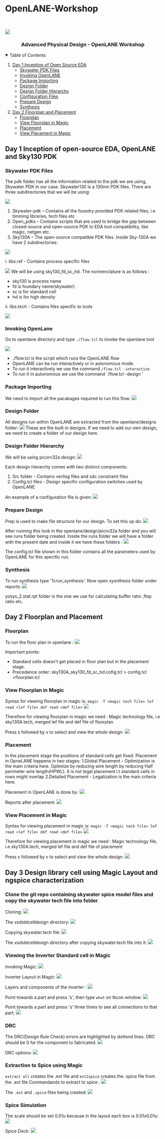 # OpenLANE-Workshop


<!-- PROJECT LOGO -->
<br />
<p align="center">

  ![](/images/advanced_physical_design.png)

  <h3 align="center">Advanced Physical Design - OpenLANE Workshop</h3>
</p>



<!-- TABLE OF CONTENTS -->
<details open="open">
  <summary>Table of Contents</summary>
  <ol>
    <li>
      <a href="#Day 1 Inception of open-source EDA, OpenLANE and Sky130 PDK">Day 1 Inception of Open Source EDA</a>
      <ul>
        <li><a href="#skywater-pdk-files">Skywater PDK Files</a></li>
        <li><a href="#invoking-openlane">Invoking OpenLANE</a></li>
        <li><a href="#package-importing">Package Importing</a></li>
        <li><a href="#design-folder">Design Folder</a></li>
        <li><a href="#design-folder-hierarchy">Design Folder Hierarchy</a></li>
        <li><a href="#configuration-files">Configuration Files</a></li>
        <li><a href="#prepare-design">Prepare Design</a></li>
        <li><a href="#synthesis">Synthesis</a></li>
      </ul>
      </li>
      <li>
      <a href="#Day 2 Floorplan and Placement">Day 2 Floorplan and Placement</a>
      <ul>
        <li><a href="#Floorplan">Floorplan</a></li>
        <li><a href="#View Floorplan in Magic">View Floorplan in Magic</a></li>
        <li><a href="#Placement">Placement</a></li>
        <li><a href="#View Placement in Magic">View Placement in Magic</a></li>
      </ul>
    </li>
    
  </ol>
  </details>
      

<!-- Day 1 Inception of Open Source EDA -->
## Day 1 Inception of open-source EDA, OpenLANE and Sky130 PDK

### Skywater PDK Files

The pdk folder has all the information related to the pdk we are using, Skywater PDK in our case. Skywater130 is a 130nm PDK files. There are three subdirectories that we will be using:

![](/images/1.png)

  1. Skywater-pdk – Contains all the foundry provided PDK related files, i.e timming libraries, tech files etc
  2. Open_pdks – Contains scripts that are used to bridge the gap between closed-source and open-source PDK to EDA tool compatibility, like magic, netgen etc.
  3. Sky130A – The open-source compatible PDK files. Inside Sky-130A we have 2 subdirectories:
  
  ![](/images/1_1.png)
  
   i. libs.ref - Contains process specific files
  
   ![](/images/1_2.png)
   We will be using sky130_fd_sc_hd. The normenclature is as follows : 
   - sky130 is process name
   - fd is foundary name(skywater)
   - sc is for standard cell
   - hd is for high density
  
   ii. libs.tech - Contains files specific to tools
  
   ![](/images/1_3.png)

### Invoking OpenLane

Go to openlane directory and type `./flow.tcl` to invoke the openlane tool

![](/images/2.png)

  - ./flow.tcl is the script which runs the OpenLANE flow
  - OpenLANE can be run interactively or in autonomous mode. 
  - To run it interactively we use the command `/flow.tcl -interactive`
  - To run it in autonomous we use the command `/flow.tcl -design <design name>'
   

### Package Importing
We need to import all the pacakages required to run this flow:
![](/images/3.png)

### Design Folder
All designs run within OpenLANE are extracted from the openlane/designs folder:
![](/images/4.png)
These are the built in designs. If we need to add our own design, we need to create a folder of our design here.

### Design Folder Hierarchy
We will be using picorv32a design:
![](/images/5.png)

Each design hierarchy comes with two distinct components:
  1. Src folder - Contains verilog files and sdc constraint files
  2. Config.tcl files - Design specific configuration switches used by OpenLANE

An example of a configuration file is given:
  ![](/images/6.png)

### Prepare Design
Prep is used to make file structure for our design. To set this up do:
![](/images/8.png)

After running this look in the openlane/design/picro32a folder and you will see runs folder being created. Inside the runs folder we will have a folder with the present date and inside it we have these folders :
  ![](/images/7.png)

The config.tcl file shown in this folder contains all the parameters used by OpenLANE for this specific run.

### Synthesis

To run synthesis type '%run_synthesis'. Now open sysnthesis folder under reports:
![](/images/9.png)

yosys_2.stat.rpt folder is the one we use for calculating buffer ratio ,flop ratio etc.

## Day 2 Floorplan and Placement

### Floorplan 

To run the floor plan in openlane :
![](/images/10.png)

Important points:
- Standard cells doesn't get placed in floor plan but in the placement stage.
- Precedence order: sky130A_sky130_fd_sc_hd.cofig.tcl > config.tcl >floorplan.tcl

### View Floorplan in Magic

Syntax for viewing floorplan in magic is:
`magic -T <magic tech file> lef read <lef file> def read <def file>`
![](/images/11.png)

Therefore for viewing floorplan in magic we need :  Magic technology file, i.e sky130A.tech, merged lef file and def file of floorplan 

Press s followed by v to select and view the whole design:
![](/images/12_1.png)

### Placement

In the placement stage the positions of standard cells get fixed. Placement in OpneLANE happens in two stages:
 1.Global Placement - Optimization is the main criteria here. Optimize by reducing wire length by reducing Half perimeter wire length(HPWL). It is not legal placement i.t standard cells in rows might overlap
 2.Detailed Placement - Legalization is the main criteria here.
 
 Placement in OpenLANE is done by:
 ![](/images/13.png)
 
 Reports after placement:
  ![](/images/14.png)
  
  ### View Placement in Magic
  
Syntax for viewing placement in magic is:
`magic -T <magic tech file> lef read <lef file> def read <def file>`
![](/images/16.png)

Therefore for viewing placement in magic we need :  Magic technology file, i.e sky130A.tech, merged lef file and def file of placement 

Press s followed by v to select and view the whole design:
![](/images/15.png)

## Day 3 Design library cell using Magic Layout and ngspice characterization

### Clone the git repo containing skywater spice model files and copy the skywater tech file into folder

Cloning:
![](/images/17.png)

The vsdstdcelldesign directory:
![](/images/18.png)

Copying skywater.tech file:
![](/images/19.png)

The vsdstdcelldesign directory after copying skywater.tech file into it:
![](/images/20.png)

### Viewing the Inverter Standard cell in Magic

Invoking Magic:
![](/images/21.png)

Inverter Layout in Magic:
![](/images/22.png)

Layers and components of the inverter :
![](/images/23.png)

Point towards a part and press 's', then type `what` on tkcon window:
![](/images/24.png)

Point towards a part and press 's' three times to see all connections to that part:
![](/images/25.png)

### DRC 

The DRC(Design Rule Check) errors are highlighted by dottend lines. DRC should be 0 for the component to fabricated.
![](/images/26.png)

DRC options:
![](/images/27.png)

### Extraction to Spice using Magic
`extract all` creates the .ext file and `ext2spice` creates the .spice file from the .ext file
Commandands to extract to spice :
![](/images/28.png)


The `.ext` and `.spice` files being created:
![](/images/29.png)

### Spice Simulation

The scale should be set 0.01u because in the layout each box is 0.01x0.01u:
![](/images/30.png)

Spice Deck:
![](/images/31.png)


 



  









